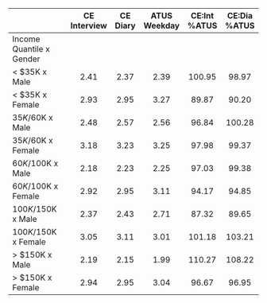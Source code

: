 
|                      | CE<br>Interview |  CE<br>Diary | ATUS<br>Weekday | CE:Int<br>%ATUS | CE:Dia<br>%ATUS |
| -------------------- | :----------: | :----------: | :----------: | :----------: | :----------: |
| Income Quantile x Gender |              |              |              |              |              |
|     < $35K x Male    |         2.41 |         2.37 |         2.39 |       100.95 |        98.97 |
|     < $35K x Female  |         2.93 |         2.95 |         3.27 |        89.87 |        90.20 |
|  $35K/$60K x Male    |         2.48 |         2.57 |         2.56 |        96.84 |       100.28 |
|  $35K/$60K x Female  |         3.18 |         3.23 |         3.25 |        97.98 |        99.37 |
|  $60K/$100K x Male   |         2.18 |         2.23 |         2.25 |        97.03 |        99.38 |
|  $60K/$100K x Female |         2.92 |         2.95 |         3.11 |        94.17 |        94.85 |
| $100K/$150K x Male   |         2.37 |         2.43 |         2.71 |        87.32 |        89.65 |
| $100K/$150K x Female |         3.05 |         3.11 |         3.01 |       101.18 |       103.21 |
|     > $150K x Male   |         2.19 |         2.15 |         1.99 |       110.27 |       108.22 |
|     > $150K x Female |         2.94 |         2.95 |         3.04 |        96.67 |        96.95 |

